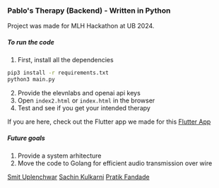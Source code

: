 ### Pablo's Therapy (Backend) - Written in Python

Project was made for MLH Hackathon at UB 2024. 

##### To run the code
1. First, install all the dependencies
```bash
pip3 install -r requirements.txt
python3 main.py
```
2. Provide the elevnlabs and openai api keys
3. Open ```index2.html``` or ```index.html``` in the browser
4. Test and see if you get your intended therapy


If you are here, check out the Flutter app we made for this
[Flutter App](https://github.com/PratikFandade/pablos_therapy_ui)


##### Future goals
1. Provide a system arhitecture
2. Move the code to Golang for efficient audio transmission over wire

[Smit Uplenchwar](https://github.com/smituplenchwar2687)
[Sachin Kulkarni](https://github.com/SachinNagrajK)
[Pratik Fandade](https://github.com/PratikFandade)
